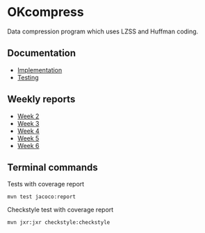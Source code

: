 # OKcompress
Data compression program which uses LZSS and Huffman coding.

## Documentation
* [Implementation](https://github.com/okkokuisma/tiralabra-sovellus/blob/master/documentation/implementation.md)
* [Testing](https://github.com/okkokuisma/tiralabra-sovellus/blob/master/documentation/testing.md)

## Weekly reports
* [Week 2](https://github.com/okkokuisma/tiralabra-sovellus/blob/master/documentation/weekly_report_2.md)
* [Week 3](https://github.com/okkokuisma/tiralabra-sovellus/blob/master/documentation/weekly_report_3.md)
* [Week 4](https://github.com/okkokuisma/tiralabra-sovellus/blob/master/documentation/weekly_report_4.md)
* [Week 5](https://github.com/okkokuisma/tiralabra-sovellus/blob/master/documentation/weekly_report_5.md)
* [Week 6](https://github.com/okkokuisma/tiralabra-sovellus/blob/master/documentation/weekly_report_6.md)

## Terminal commands

Tests with coverage report

`mvn test jacoco:report`

Checkstyle test with coverage report

`mvn jxr:jxr checkstyle:checkstyle`

